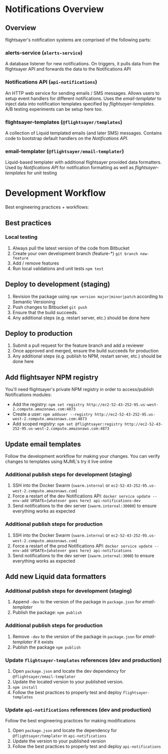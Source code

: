 # Notifications Overview

## Overview
flightsayer's notification systems are comprised of the following parts:

### alerts-service (`alerts-service`)
A database listener for new notifications. On triggers, it pulls data from the flightsayer API and forwards the data to the Notifications API

### Notifications API (`api-notifications`)
An HTTP web service for sending emails / SMS messages. Allows users to setup event handlers for different notifications. Uses the *email-templater* to inject data into notification templates specified by *flightsayer-templates*. A/B testing experiments can be setup here too.

### flightsayer-templates (`@flightsayer/templates`)
A collection of Liquid templated emails (and later SMS) messages. Contains code to bootstrap default handlers on the *Notifications API*.

### email-templater (`@flightsayer/email-templater`)
Liquid-based templater with additional flightsayer provided data formatters. Used by *Notifications API* for notification formatting as well as *flightsayer-templates* for unit testing

# Development Workflow
Best engineering practices + workflows:

## Best practices
### Local testing
1. Always pull the latest version of the code from Bitbucket
2. Create your own development branch (feature-*) `git branch new-feature`
3. Add / remove features
4. Run local validations and unit tests `npm test`

## Deploy to development (staging)
1. Revision the package using `npm version major|minor|patch` according to Semantic Versioning
2. Push changes to Bitbucket `git push`
3. Ensure that the build succeeds. 
4. Any additional steps (e.g. restart server, etc.) should be done here

## Deploy to production
1. Submit a pull request for the feature branch and add a reviewer
2. Once approved and merged, ensure the build succeeds for production
3. Any additional steps (e.g. publish to NPM, restart server, etc.) should be done here

## Add flightsayer NPM registry
You'll need flightsayer's private NPM registry in order to access/publish Notifications modules:

- Add the registry:
`npm set registry http://ec2-52-43-252-95.us-west-2.compute.amazonaws.com:4873`
- Create a user:
`npm adduser --registry http://ec2-52-43-252-95.us-west-2.compute.amazonaws.com:4873`
- Add scoped registry:
`npm set @flightsayer:registry http://ec2-52-43-252-95.us-west-2.compute.amazonaws.com:4873`

## Update email templates
Follow the development workflow for making your changes. You can verify changes to templates using MJML's try it live online

### Additional publish steps for development (staging)
1. SSH into the Docker Swarm (`swarm.internal` or `ec2-52-43-252-95.us-west-2.compute.amazonaws.com`)
2. Force a restart of the dev Notifications API: `docker service update --env-add UPDATE={whatever goes here} api-notifications-dev`
3. Send notifications to the dev server (`swarm.internal:30000`) to ensure everything works as expected

### Additional publish steps for production
1. SSH into the Docker Swarm (`swarm.internal` or `ec2-52-43-252-95.us-west-2.compute.amazonaws.com`)
2. Force a restart of the prod Notifications API: `docker service update --env-add UPDATE={whatever goes here} api-notifications`
3. Send notifications to the dev server (`swarm.internal:3000`) to ensure everything works as expected

## Add new Liquid data formatters
### Additional publish steps for development (staging)
1. Append `-dev` to the version of the package in `package.json` for *email-templater*
2. Publish the package: `npm publish`

### Additional publish steps for production
1. Remove `-dev` to the version of the package in `package.json` for *email-templater* if it exists
2. Publish the package `npm publish`

### Update `flightsayer-templates` references (dev and production)
1. Open `package.json` and locate the dev dependency for `@flightsayer/email-templater`
2. Update the located version to your published version.
3. `npm install`
4. Follow the best practices to properly test and deploy `flightsayer-templates`

### Update `api-notifications` references (dev and production)
Follow the best engineering practices for making modifications  
1. Open `package.json` and locate the dependency for `@flightsayer/templater` in `api-notifications`
2. Update the version to your published version 
3. Follow the best practices to properly test and deploy `api-notifications`